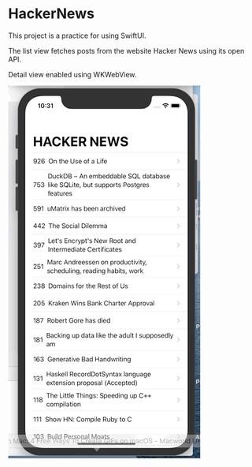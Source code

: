 # HackerNews

This project is a practice for using SwiftUI.

The list view fetches posts from the website Hacker News using its open API.

Detail view enabled using WKWebView.

![Alt Text](HackerNews_Demo.gif)
